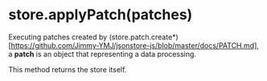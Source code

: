 # store.applyPatch(patches)

Executing patches created by (store.patch.create*)[https://github.com/Jimmy-YMJ/jsonstore-js/blob/master/docs/PATCH.md],
a **patch** is an object that representing a data processing.

This method returns the store itself.